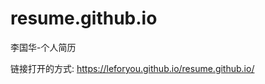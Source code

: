 # resume.github.io
李国华-个人简历




链接打开的方式: <a href="https://leforyou.github.io/resume.github.io/" target="_blank"> https://leforyou.github.io/resume.github.io/ </a>

